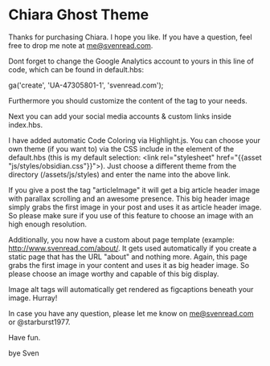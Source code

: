 # Chiara Ghost Theme

Thanks for purchasing Chiara. I hope you like. If you have a question, feel free to drop me note at me@svenread.com.

Dont forget to change the Google Analytics account to yours in this line of code, which can be found in default.hbs:

ga('create', 'UA-47305801-1', 'svenread.com');

Furthermore you should customize the content of the <head> tag to your needs.

Next you can add your social media accounts & custom links inside index.hbs.

I have added automatic Code Coloring via Highlight.js. You can choose your own theme (if you want to) via the CSS include in the <head> element
of the default.hbs (this is my default selection: <link rel="stylesheet" href="{{asset "js/styles/obsidian.css"}}">). Just choose a different theme from
the directory (/assets/js/styles) and enter the name into the above link.

If you give a post the tag "articleImage" it will get a big article header image with parallax scrolling and an awesome presence. This big header image
simply grabs the first image in your post and uses it as article header image. So please make sure if you use of this feature to choose an image
with an high enough resolution.

Additionally, you now have a custom about page template (example: http://www.svenread.com/about/. It gets used automatically if you create
a static page that has the URL "about" and nothing more. Again, this page grabs the first image in your content and uses it as big 
header image. So please choose an image worthy and capable of this big display.

Image alt tags will automatically get rendered as figcaptions beneath your image. Hurray!

In case you have any question, please let me know on me@svenread.com or @starburst1977.

Have fun.

bye Sven